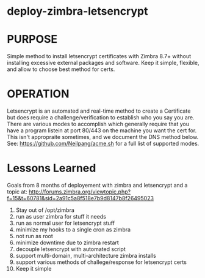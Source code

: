 # deploy-zimbra-letsencrypt

# PURPOSE
Simple method to install letsencrypt certificates with Zimbra 8.7+ without installing excessive external packages and software. Keep it simple, flexible, and allow to choose best method for certs.

# OPERATION
Letsencrypt is an automated and real-time method to create a Certificate but does require a challenge/verification to establish who you say you are. There are various modes to accomplish which generally require that you have a program listein at port 80/443 on the machine you want the cert for. This isn't appropraite sometimes, and we document the DNS method below. See: https://github.com/Neilpang/acme.sh for a full list of supported modes.

# Lessons Learned
Goals from 8 months of deployement with zimbra and letsencrypt and a topic at:
http://forums.zimbra.org/viewtopic.php?f=15&t=60781&sid=2a91c5a8f518e7b9d8147b8f26495023
1) Stay out of /opt/zimbra 
2) run as user zimbra for stuff it needs
3) run as normal user for letsencrypt stuff
4) minimize my hooks to a single cron as zimbra
5) not run as root
6) minimize downtime due to zimbra restart
7) decouple letsencrypt with automated script
8) support multi-domain, multi-architecture zimbra installs
9) support various methods of challege/response for letsencrypt certs
10) Keep it simple

